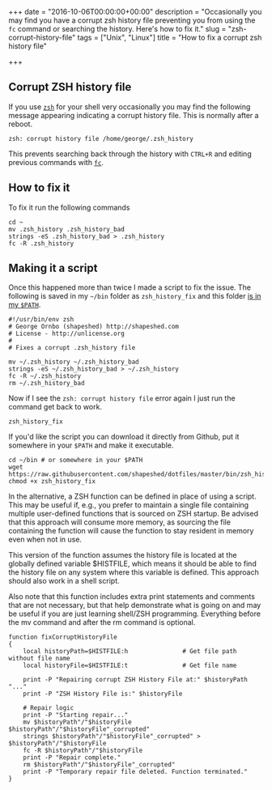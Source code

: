 +++
date = "2016-10-06T00:00:00+00:00"
description = "Occasionally you may find you have a corrupt zsh history file preventing you from using the `fc` command or searching the history. Here's how to fix it."
slug = "zsh-corrupt-history-file"
tags = ["Unix", "Linux"]
title = "How to fix a corrupt zsh history file"

+++

## Corrupt ZSH history file

If you use [`zsh`][1] for your shell very occasionally you may find the following message appearing indicating a corrupt history file. This is normally after a reboot.

    zsh: corrupt history file /home/george/.zsh_history

This prevents searching back through the history with `CTRL+R` and editing previous commands with [`fc`][2].

## How to fix it

To fix it run the following commands

    cd ~
    mv .zsh_history .zsh_history_bad
    strings -eS .zsh_history_bad > .zsh_history
    fc -R .zsh_history

## Making it a script

Once this happened more than twice I made a script to fix the issue. The following is saved in my `~/bin` folder as `zsh_history_fix` and this folder [is in my `$PATH`][3].

    #!/usr/bin/env zsh
    # George Ornbo (shapeshed) http://shapeshed.com
    # License - http://unlicense.org
    #
    # Fixes a corrupt .zsh_history file

    mv ~/.zsh_history ~/.zsh_history_bad
    strings -eS ~/.zsh_history_bad > ~/.zsh_history
    fc -R ~/.zsh_history
    rm ~/.zsh_history_bad

Now if I see the `zsh: corrupt history file` error again I just run the command get back to work.

    zsh_history_fix

If you'd like the script you can download it directly from Github, put it somewhere in your `$PATH` and make it executable.

    cd ~/bin # or somewhere in your $PATH
    wget https://raw.githubusercontent.com/shapeshed/dotfiles/master/bin/zsh_history_fix
    chmod +x zsh_history_fix
    
In the alternative, a ZSH function can be defined in place of using a script. This may be useful if, e.g., you prefer to maintain a single file containing multiple user-defined functions that is sourced on ZSH startup. Be advised that this approach will consume more memory, as sourcing the file containing the function will cause the function to stay resident in memory even when not in use.

This version of the function assumes the history file is located at the globally defined variable $HISTFILE, which means it should be able to find the history file on any system where this variable is defined. This approach should also work in a shell script.

Also note that this function includes extra print statements and comments that are not necessary, but that help demonstrate what is going on and may be useful if you are just learning shell/ZSH programming. Everything before the mv command and after the rm command is optional.

    function fixCorruptHistoryFile
    {
        local historyPath=$HISTFILE:h               # Get file path without file name
        local historyFile=$HISTFILE:t               # Get file name

        print -P "Repairing corrupt ZSH History File at:" $historyPath "..."
        print -P "ZSH History File is:" $historyFile

        # Repair logic
        print -P "Starting repair..."
        mv $historyPath"/"$historyFile $historyPath"/"$historyFile"_corrupted"
        strings $historyPath"/"$historyFile"_corrupted" > $historyPath"/"$historyFile
        fc -R $historyPath"/"$historyFile
        print -P "Repair complete."
        rm $historyPath"/"$historyFile"_corrupted"
        print -P "Temporary repair file deleted. Function terminated."
    }

[1]: http://www.zsh.org/
[2]: https://shapeshed.com/unix-fc/
[3]: https://shapeshed.com/using-custom-shell-scripts-on-osx-or-linux/
